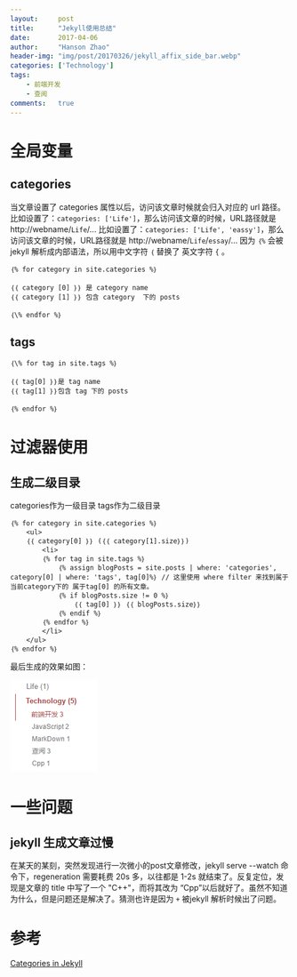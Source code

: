 ```yaml
---
layout:     post
title:      "Jekyll使用总结"
date:       2017-04-06
author:     "Hanson Zhao"
header-img: "img/post/20170326/jekyll_affix_side_bar.webp"
categories: ['Technology']
tags:
    - 前端开发
    - 查阅
comments:   true
---
```



# 全局变量
## categories
当文章设置了 categories 属性以后，访问该文章时候就会归入对应的 url 路径。
比如设置了：`categories: ['Life']`，那么访问该文章的时候，URL路径就是 http://webname/`Life`/...
比如设置了：`categories: ['Life', 'eassy']`，那么访问该文章的时候，URL路径就是 http://webname/`Life`/`essay`/...
因为 `｛%` 会被 jekyll 解析成内部语法，所以用中文字符 `｛` 替换了 英文字符 `{` 。
```
｛% for category in site.categories %｝

｛｛ category [0] ｝｝ 是 category name
｛｛ category [1] ｝｝ 包含 category  下的 posts

｛\% endfor %｝
```
<!-- more -->
## tags
```
｛\% for tag in site.tags %｝

｛｛ tag[0] ｝｝是 tag name
｛｛ tag[1] ｝｝包含 tag 下的 posts

｛% endfor %｝

```
# 过滤器使用
## 生成二级目录
categories作为一级目录
tags作为二级目录
```
｛% for category in site.categories %｝    
    <ul>
    ｛｛ category[0] ｝｝ (｛｛ category[1].size｝｝)
        <li>        
        ｛% for tag in site.tags %｝
            ｛% assign blogPosts = site.posts | where: 'categories',  category[0] | where: 'tags', tag[0]%｝ // 这里使用 where filter 来找到属于当前category下的 属于tag[0] 的所有文章。
            ｛% if blogPosts.size != 0 %｝
                ｛｛ tag[0] ｝｝ ｛｛ blogPosts.size｝｝
            ｛% endif %｝
        ｛% endfor %｝       
        </li>
    </ul>
｛% endfor %｝
```
最后生成的效果如图：

![效果图](/img/post/20170408/db593a7f-0d24-4e0f-a1ec-58ec7a399ee4.png)


# 一些问题
## jekyll 生成文章过慢
在某天的某刻，突然发现进行一次微小的post文章修改，jekyll serve --watch 命令下，regeneration 需要耗费 20s 多，以往都是 1-2s 就结束了。反复定位，发现是文章的 title 中写了一个 "C++"，而将其改为 “Cpp”以后就好了。虽然不知道为什么，但是问题还是解决了。猜测也许是因为 `+` 被jekyll 解析时候出了问题。

# 参考

[Categories in Jekyll](http://stackoverflow.com/questions/27583597/categories-in-jekyll)
